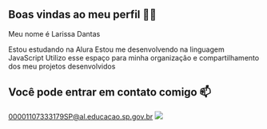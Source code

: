## Boas vindas ao meu perfil 💙💙

Meu nome é Larissa Dantas

Estou estudando na Alura
Estou me desenvolvendo na linguagem JavaScript
Utilizo esse espaço para minha organização e compartilhamento dos meu projetos desenvolvidos

## Você pode entrar em contato comigo 📫
00001107333179SP@al.educacao.sp.gov.br
![](![image](https://github.com/LarissaDantas3D/LarissaDantas3D/assets/172090377/b011c0ed-61b6-40b2-b8f1-cf8e213daf76)
)
